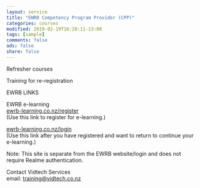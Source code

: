 ```yaml
---
layout: service
title: "EWRB Competency Program Provider (CPP)"
categories: courses
modified: 2019-02-19T16:28:11-13:00
tags: [sample]
comments: false
ads: false
share: false
---
```

Refresher courses  

Training for re-registration  <br>




EWRB LINKS  <br>

EWRB e-learning  <br>
[ewrb-learning.co.nz/register](https://ewrb-learning.co.nz/register/)   
(Use this link to register for e-learning.)  <br>

[ewrb-learning.co.nz/login](https://ewrb-learning.co.nz/login/)  
(Use this link after you have registered and want to return to continue your e-learning.)  <br>

Note:  This site is separate from the EWRB website/login and does not require Realme authentication.  <br>

Contact Vidtech Services  <br>
email:  [training@vidtech.co.nz](mailto:training@vidtech.co.nz)